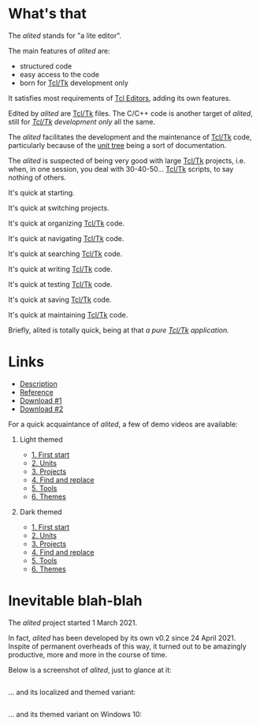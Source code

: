 # What's that

The *alited* stands for "a lite editor".

The main features of *alited* are:

  * structured code
  * easy access to the code
  * born for [Tcl/Tk](https://wiki.tcl-lang.org/) development only

It satisfies most requirements of [Tcl Editors](https://wiki.tcl-lang.org/Tcl+Editors), adding its own features.

Edited by *alited* are [Tcl/Tk](https://wiki.tcl-lang.org/) files. The C/C++ code is another target of *alited*, still for *[Tcl/Tk](https://wiki.tcl-lang.org/) development only* all the same.

The *alited* facilitates the development and the maintenance of [Tcl/Tk](https://wiki.tcl-lang.org/) code, particularly because of the [unit tree](https://github.com/aplsimple/alited/releases/download/2.Units_alited-1.3/2.Units_alited-1.3-light.mp4) being a sort of documentation.

The *alited* is suspected of being very good with large [Tcl/Tk](https://wiki.tcl-lang.org/) projects, i.e. when, in one session, you deal with 30-40-50... [Tcl/Tk](https://wiki.tcl-lang.org/) scripts, to say nothing of others.

It's quick at starting.

It's quick at switching projects.

It's quick at organizing [Tcl/Tk](https://wiki.tcl-lang.org/) code.

It's quick at navigating [Tcl/Tk](https://wiki.tcl-lang.org/) code.

It's quick at searching [Tcl/Tk](https://wiki.tcl-lang.org/) code.

It's quick at writing [Tcl/Tk](https://wiki.tcl-lang.org/) code.

It's quick at testing [Tcl/Tk](https://wiki.tcl-lang.org/) code.

It's quick at saving [Tcl/Tk](https://wiki.tcl-lang.org/) code.

It's quick at maintaining [Tcl/Tk](https://wiki.tcl-lang.org/) code.

Briefly, alited is totally quick, being at that *a pure [Tcl/Tk](https://wiki.tcl-lang.org/) application.*

# Links

   * [Description](https://aplsimple.github.io/en/tcl/alited)
   * [Reference](https://aplsimple.github.io/en/tcl/alited/alited.html)
   * [Download #1](https://chiselapp.com/user/aplsimple/repository/alited/download)
   * [Download #2](https://github.com/aplsimple/alited)

For a quick acquaintance of *alited*, a few of demo videos are available:

1. Light themed

   * [1. First start](https://github.com/aplsimple/alited/releases/download/1.Start_alited-1.3/1.Start_alited-1.3-light.mp4)
   * [2. Units](https://github.com/aplsimple/alited/releases/download/2.Units_alited-1.3/2.Units_alited-1.3-light.mp4)
   * [3. Projects](https://github.com/aplsimple/alited/releases/download/3.Projects_alited-1.3/3.Projects_alited-1.3-light.mp4)
   * [4. Find and replace](https://github.com/aplsimple/alited/releases/download/4.Find_alited-1.3/4.Find_alited-1.3-light.mp4)
   * [5. Tools](https://github.com/aplsimple/alited/releases/download/5.Tools_alited-1.3/5.Tools_alited-1.3-light.mp4)
   * [6. Themes](https://github.com/aplsimple/alited/releases/download/6.Themes_alited-1.3/6.Themes_alited-1.3-light.mp4)

2. Dark themed

   * [1. First start](https://github.com/aplsimple/alited/releases/download/1.Start_alited-1.3/1.Start_alited-1.3-dark.mp4)
   * [2. Units](https://github.com/aplsimple/alited/releases/download/2.Units_alited-1.3/2.Units_alited-1.3-dark.mp4)
   * [3. Projects](https://github.com/aplsimple/alited/releases/download/3.Projects_alited-1.3/3.Projects_alited-1.3-dark.mp4)
   * [4. Find and replace](https://github.com/aplsimple/alited/releases/download/4.Find_alited-1.3/4.Find_alited-1.3-dark.mp4)
   * [5. Tools](https://github.com/aplsimple/alited/releases/download/5.Tools_alited-1.3/5.Tools_alited-1.3-dark.mp4)
   * [6. Themes](https://github.com/aplsimple/alited/releases/download/6.Themes_alited-1.3/6.Themes_alited-1.3-dark.mp4)

# Inevitable blah-blah

The *alited* project started 1 March 2021.

In fact, *alited* has been developed by its own v0.2 since 24 April 2021. Inspite of permanent overheads of this way, it turned out to be amazingly productive, more and more in the course of time.

Below is a screenshot of *alited*, just to glance at it:

<img src="https://aplsimple.github.io/en/tcl/alited/files/alited-en.png" class="media" alt="">

... and its localized and themed variant:

<img src="https://aplsimple.github.io/en/tcl/alited/files/alited-ru.png" class="media" alt="">

... and its themed variant on Windows 10:

<img src="https://aplsimple.github.io/en/tcl/alited/files/alited-win10.png" class="media" alt="">

